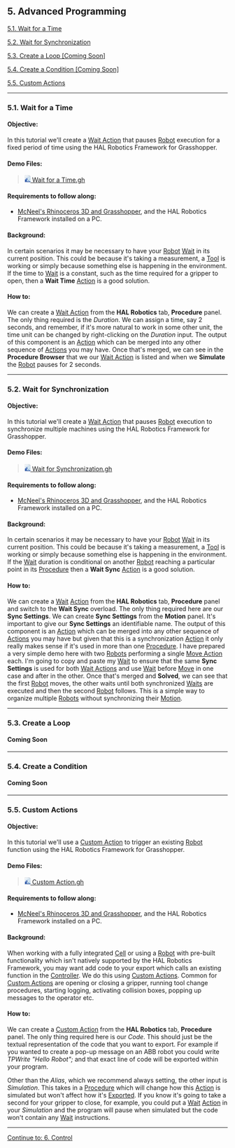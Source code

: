 ## 5. Advanced Programming

[5.1. Wait for a Time](#51-wait-for-a-time)

[5.2. Wait for Synchronization](#52-wait-for-synchronization)

[5.3. Create a Loop \[Coming Soon\]](#53-create-a-loop)

[5.4. Create a Condition \[Coming Soon\]](#54-create-a-condition)

[5.5. Custom Actions](#55-custom-actions)

---
### 5.1. Wait for a Time

#### Objective:

In this tutorial we'll create a [Wait Action](../../Overview/Glossary.md#wait-action) that pauses [Robot](../../Overview/Glossary.md#manipulator) execution for a fixed period of time using the HAL Robotics Framework for Grasshopper.

#### Demo Files:

> [<img src="../../assets/images/Grasshopper/GHFile16.PNG"> Wait for a Time.gh](../ExampleFiles/Tutorials/5.1%20-%20Wait%20for%20a%20Time.gh)

#### Requirements to follow along:

- [McNeel's Rhinoceros 3D and Grasshopper](https://www.rhino3d.com/download), and the HAL Robotics Framework installed on a PC.

#### Background:

In certain scenarios it may be necessary to have your [Robot](../../Overview/Glossary.md#manipulator) [Wait](../../Overview/Glossary.md#wait-action) in its current position. This could be because it's taking a measurement, a [Tool](../../Overview/Glossary.md#end-effector) is working or simply because something else is happening in the environment. If the time to [Wait](../../Overview/Glossary.md#wait-action) is a constant, such as the time required for a gripper to open, then a **Wait Time** [Action](../../Overview/Glossary.md#action) is a good solution.

#### How to:

We can create a [Wait Action](../../Overview/Glossary.md#wait-action) from the **HAL Robotics** tab, **Procedure** panel. The only thing required is the _Duration_. We can assign a time, say 2 seconds, and remember, if it's more natural to work in some other unit, the time unit can be changed by right-clicking on the _Duration_ input. The output of this component is an [Action](../../Overview/Glossary.md#action) which can be merged into any other sequence of [Actions](../../Overview/Glossary.md#action) you may have. Once that's merged, we can see in the **Procedure Browser** that we our [Wait Action](../../Overview/Glossary.md#wait-action) is listed and when we **Simulate** the [Robot](../../Overview/Glossary.md#manipulator) pauses for 2 seconds.

---
### 5.2. Wait for Synchronization

#### Objective:

In this tutorial we'll create a [Wait Action](../../Overview/Glossary.md#wait-action) that pauses [Robot](../../Overview/Glossary.md#manipulator) execution to synchronize multiple machines using the HAL Robotics Framework for Grasshopper.

#### Demo Files:

> [<img src="../../assets/images/Grasshopper/GHFile16.PNG"> Wait for Synchronization.gh](../ExampleFiles/Tutorials/5.2%20-%20Wait%20for%20Synchronization.gh)

#### Requirements to follow along:

- [McNeel's Rhinoceros 3D and Grasshopper](https://www.rhino3d.com/download), and the HAL Robotics Framework installed on a PC.

#### Background:

In certain scenarios it may be necessary to have your [Robot](../../Overview/Glossary.md#manipulator) [Wait](../../Overview/Glossary.md#wait-action) in its current position. This could be because it's taking a measurement, a [Tool](../../Overview/Glossary.md#end-effector) is working or simply because something else is happening in the environment. If the [Wait](../../Overview/Glossary.md#wait-action) duration is conditional on another [Robot](../../Overview/Glossary.md#manipulator) reaching a particular point in its [Procedure](../../Overview/Glossary.md#procedure) then a **Wait Sync** [Action](../../Overview/Glossary.md#action) is a good solution.

#### How to:

We can create a [Wait](../../Overview/Glossary.md#wait-action) [Action](../../Overview/Glossary.md#action) from the **HAL Robotics** tab, **Procedure** panel and switch to the **Wait Sync** overload. The only thing required here are our **Sync Settings**. We can create **Sync Settings** from the **Motion** panel. It's important to give our **Sync Settings** an identifiable name. The output of this component is an [Action](../../Overview/Glossary.md#action) which can be merged into any other sequence of [Actions](../../Overview/Glossary.md#action) you may have but given that this is a synchronization [Action](../../Overview/Glossary.md#action) it only really makes sense if it's used in more than one [Procedure](../../Overview/Glossary.md#procedure). I have prepared a very simple demo here with two [Robots](../../Overview/Glossary.md#manipulator) performing a single [Move Action](../../Overview/Glossary.md#motion-action) each. I'm going to copy and paste my [Wait](../../Overview/Glossary.md#wait-action) to ensure that the same **Sync Settings** is used for both [Wait Actions](../../Overview/Glossary.md#wait-action) and use [Wait](../../Overview/Glossary.md#wait-action) before [Move](../../Overview/Glossary.md#motion-action) in one case and after in the other. Once that's merged and **Solved**, we can see that the first [Robot](../../Overview/Glossary.md#manipulator) moves, the other waits until both synchronized [Waits](../../Overview/Glossary.md#wait-action) are executed and then the second [Robot](../../Overview/Glossary.md#manipulator) follows. This is a simple way to organize multiple [Robots](../../Overview/Glossary.md#manipulator) without synchronizing their [Motion](../../Overview/Glossary.md#motion-action).

---
### 5.3. Create a Loop
#### Coming Soon

---
### 5.4. Create a Condition
#### Coming Soon

---
### 5.5. Custom Actions

#### Objective:

In this tutorial we'll use a [Custom Action](../../Overview/Glossary.md#custom-action) to trigger an existing [Robot](../../Overview/Glossary.md#manipulator) function using the HAL Robotics Framework for Grasshopper.

#### Demo Files:

> [<img src="../../assets/images/Grasshopper/GHFile16.PNG"> Custom Action.gh](../ExampleFiles/Tutorials/5.5%20-%20Custom%20Action.gh)

#### Requirements to follow along:

- [McNeel's Rhinoceros 3D and Grasshopper](https://www.rhino3d.com/download), and the HAL Robotics Framework installed on a PC.

#### Background:

When working with a fully integrated [Cell](../../Overview/Glossary.md#cell) or using a [Robot](../../Overview/Glossary.md#manipulator) with pre-built functionality which isn't natively supported by the HAL Robotics Framework, you may want add code to your export which calls an existing function in the [Controller](../../Overview/Glossary.md#controller). We do this using [Custom Actions](../../Overview/Glossary.md#custom-action). Common for [Custom Actions](../../Overview/Glossary.md#custom-action) are opening or closing a gripper, running tool change procedures, starting logging, activating collision boxes, popping up messages to the operator etc.

#### How to:

We can create a [Custom Action](../../Overview/Glossary.md#custom-action) from the **HAL Robotics** tab, **Procedure** panel. The only thing required here is our _Code_. This should just be the textual representation of the code that you want to export. For example if you wanted to create a pop-up message on an ABB robot you could write _TPWrite "Hello Robot";_ and that exact line of code will be exported within your program.

Other than the _Alias_, which we recommend always setting, the other input is _Simulation_. This takes in a [Procedure](../../Overview/Glossary.md#procedure) which will change how this [Action](../../Overview/Glossary.md#action) is simulated but won't affect how it's [Exported](../../Overview/Glossary.md#export). If you know it's going to take a second for your gripper to close, for example, you could put a [Wait](../../Overview/Glossary.md#wait-action) [Action](../../Overview/Glossary.md#action) in your _Simulation_ and the program will pause when simulated but the code won't contain any [Wait](../../Overview/Glossary.md#wait-action) instructions.

---

[Continue to: 6. Control](../6-Control/Contents.md#6-control)